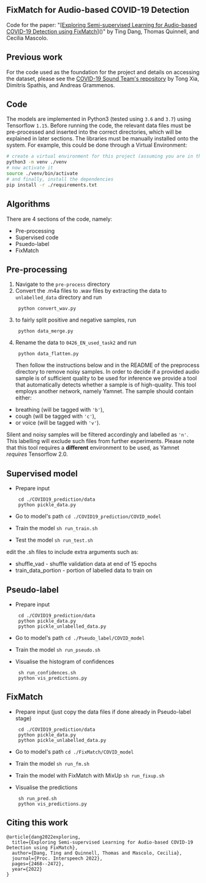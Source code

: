 ## FixMatch for Audio-based COVID-19 Detection

Code for the paper: "[[Exploring Semi-supervised Learning for Audio-based COVID-19 Detection using FixMatch](https://mobile-systems.cl.cam.ac.uk/papers/interspeech22.pdf)]()" by Ting Dang, Thomas Quinnell, and Cecilia Mascolo.



## Previous work

For the code used as the foundation for the project and details on accessing the dataset, please see the [COVID-19 Sound Team's repository](https://github.com/cam-mobsys/covid19-sounds-neurips) by Tong Xia, Dimitris Spathis, and Andreas Grammenos.



## Code

The models are implemented in Python3 (tested using `3.6` and `3.7`) using Tensorflow `1.15`.
Before running the code, the relevant data files must be pre-processed and inserted into the correct
directories, which will be explained in later sections.
The libraries must be manually installed onto the system. For example, this could be done through a Virtual
Environment:

```bash
# create a virtual environment for this project (assuming you are in the root directory of the repository)
python3 -m venv ./venv
# now activate it
source ./venv/bin/activate
# and finally, install the dependencies
pip install -r ./requirements.txt
```

## Algorithms

There are 4 sections of the code, namely:
- Pre-processing
- Supervised code
- Psuedo-label
- FixMatch

## Pre-processing

1. Navigate to the `pre-process` directory
1. Convert the .m4a files to .wav files by extracting the data to `unlabelled_data` directory
    and run 
    ```
     python convert_wav.py
    ```
1. to fairly split positive and negative samples, run
    ```
     python data_merge.py
    ```
1. Rename the data to `0426_EN_used_task2` and run
    ```
     python data_flatten.py
    ```
    Then follow the instructions below and in the README of the preprocess directory to remove noisy samples.
    In order to decide if a provided audio sample is of sufficient quality to be used for inference we provide a tool that
    automatically detects whether a sample is of high-quality. This tool employs another network, namely
    Yamnet. The sample should contain either:

- breathing (will be tagged with `'b'`),
- cough (will be tagged with `'c'`),
- or voice (will be tagged with `'v'`).

Silent and noisy samples will be filtered accordingly and labelled as `'n'`. This labelling will exclude such files
from further experiments. Please note that this tool requires a **different** environment
to be used, as Yamnet _requires_ Tensorflow 2.0.


## Supervised model

- Prepare input

  ```shell
   cd ./COVID19_prediction/data
   python pickle_data.py
  ```

- Go to model's path `cd ./COVID19_prediction/COVID_model`
- Train the model `sh run_train.sh`
- Test the model `sh run_test.sh`

edit the .sh files to include extra arguments such as:
- shuffle\_vad - shuffle validation data at end of 15 epochs
- train\_data\_portion - portion of labelled data to train on

## Pseudo-label

- Prepare input

  ```shell
   cd ./COVID19_prediction/data
   python pickle_data.py
   python pickle_unlabelled_data.py
  ```

- Go to model's path `cd ./Pseudo_label/COVID_model`
- Train the model `sh run_pseudo.sh`
- Visualise the histogram of confidences
  ```shell
   sh run_confidences.sh
   python vis_predictions.py
  ```

## FixMatch

- Prepare input (just copy the data files if done already in Pseudo-label stage)

  ```shell
   cd ./COVID19_prediction/data
   python pickle_data.py
   python pickle_unlabelled_data.py
  ```

- Go to model's path `cd ./FixMatch/COVID_model`
- Train the model `sh run_fm.sh`
- Train the model with FixMatch with MixUp `sh run_fixup.sh`
- Visualise the predictions
  ```shell
   sh run_pred.sh
   python vis_predictions.py
  ```

## Citing this work

```shell
@article{dang2022exploring,
  title={Exploring Semi-supervised Learning for Audio-based COVID-19 Detection using FixMatch},
  author={Dang, Ting and Quinnell, Thomas and Mascolo, Cecilia},
  journal={Proc. Interspeech 2022},
  pages={2468--2472},
  year={2022}
}
```

## 
